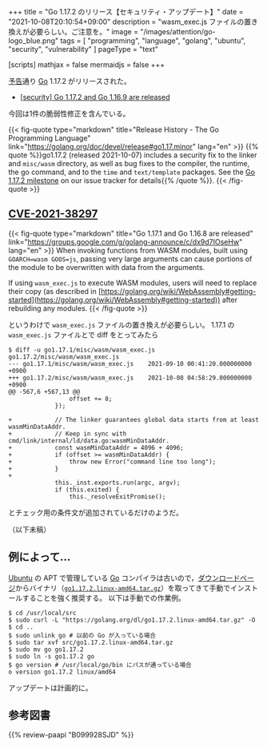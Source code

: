 +++
title = "Go 1.17.2 のリリース【セキュリティ・アップデート】"
date =  "2021-10-08T20:10:54+09:00"
description = "wasm_exec.js ファイルの置き換えが必要らしい。ご注意を。"
image = "/images/attention/go-logo_blue.png"
tags  = [ "programming", "language", "golang", "ubuntu", "security", "vulnerability" ]
pageType = "text"

[scripts]
  mathjax = false
  mermaidjs = false
+++

[予告](https://groups.google.com/g/golang-announce/c/7efr4VBoZIw "[security] Go 1.17.2 and Go 1.16.9 pre-announcement")通り [Go] 1.17.2 がリリースされた。

- [[security] Go 1.17.2 and Go 1.16.9 are released](https://groups.google.com/g/golang-announce/c/AEBu9j7yj5A)

今回は1件の脆弱性修正を含んでいる。

{{< fig-quote type="markdown" title="Release History - The Go Programming Language" link="https://golang.org/doc/devel/release#go1.17.minor" lang="en" >}}
{{% quote %}}go1.17.2 (released 2021-10-07) includes a security fix to the linker and `misc/wasm` directory, as well as bug fixes to the compiler, the runtime, the go command, and to the `time` and `text/template` packages. See the [Go 1.17.2 milestone](https://github.com/golang/go/issues?q=milestone%3AGo1.17.2+label%3ACherryPickApproved) on our issue tracker for details{{% /quote %}}.
{{< /fig-quote >}}

## [CVE-2021-38297]

{{< fig-quote type="markdown" title="Go 1.17.1 and Go 1.16.8 are released" link="https://groups.google.com/g/golang-announce/c/dx9d7IOseHw" lang="en" >}}
When invoking functions from WASM modules, built using `GOARCH=wasm GOOS=js`, passing very large arguments can cause portions of the module to be overwritten with data from the arguments.

If using `wasm_exec.js` to execute WASM modules, users will need to replace their copy (as described in [https://golang.org/wiki/WebAssembly#getting-started](https://golang.org/wiki/WebAssembly#getting-started)) after rebuilding any modules.
{{< /fig-quote >}}

というわけで `wasm_exec.js` ファイルの置き換えが必要らしい。
1.17.1 の `wasm_exec.js` ファイルとで diff をとってみたら

```text {hl_lines=["8-14"]}
$ diff -u go1.17.1/misc/wasm/wasm_exec.js go1.17.2/misc/wasm/wasm_exec.js
--- go1.17.1/misc/wasm/wasm_exec.js    2021-09-10 00:41:20.000000000 +0900
+++ go1.17.2/misc/wasm/wasm_exec.js    2021-10-08 04:58:29.000000000 +0900
@@ -567,6 +567,13 @@
                 offset += 8;
             });
 
+            // The linker guarantees global data starts from at least wasmMinDataAddr.
+            // Keep in sync with cmd/link/internal/ld/data.go:wasmMinDataAddr.
+            const wasmMinDataAddr = 4096 + 4096;
+            if (offset >= wasmMinDataAddr) {
+                throw new Error("command line too long");
+            }
+
             this._inst.exports.run(argc, argv);
             if (this.exited) {
                 this._resolveExitPromise();
```

とチェック用の条件文が追加されているだけのようだ。

（以下未稿）

## 例によって...

[Ubuntu] の APT で管理している [Go] コンパイラは古いので，[ダウンロードページ](https://golang.org/dl/ "Downloads - The Go Programming Language")からバイナリ（[`go1.17.2.linux-amd64.tar.gz`](https://golang.org/dl/go1.17.2.linux-amd64.tar.gz)）を取ってきて手動でインストールすることを強く推奨する。
以下は手動での作業例。

```text
$ cd /usr/local/src
$ sudo curl -L "https://golang.org/dl/go1.17.2.linux-amd64.tar.gz" -O
$ cd ..
$ sudo unlink go # 以前の Go が入っている場合
$ sudo tar xvf src/go1.17.2.linux-amd64.tar.gz
$ sudo mv go go1.17.2
$ sudo ln -s go1.17.2 go
$ go version # /usr/local/go/bin にパスが通っている場合
o version go1.17.2 linux/amd64
```

アップデートは計画的に。

[Go]: https://golang.org/ "The Go Programming Language"
[Ubuntu]: https://www.ubuntu.com/ "The leading operating system for PCs, IoT devices, servers and the cloud | Ubuntu"
[CVE-2021-38297]: https://nvd.nist.gov/vuln/detail/CVE-2021-38297

## 参考図書

{{% review-paapi "B099928SJD" %}} <!-- プログラミング言語Go -->
